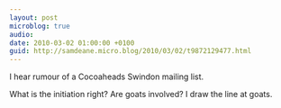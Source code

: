 ```yaml
---
layout: post
microblog: true
audio: 
date: 2010-03-02 01:00:00 +0100
guid: http://samdeane.micro.blog/2010/03/02/t9872129477.html
---
```

I hear rumour of a Cocoaheads Swindon mailing list. 

What is the initiation right? Are goats involved? I draw the line at goats.
